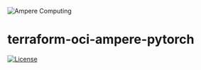 ![Ampere Computing](https://avatars2.githubusercontent.com/u/34519842?s=400&u=1d29afaac44f477cbb0226139ec83f73faefe154&v=4)

# terraform-oci-ampere-pytorch

[![License](https://img.shields.io/badge/License-Apache%202.0-blue.svg)](https://opensource.org/licenses/Apache-2.0)